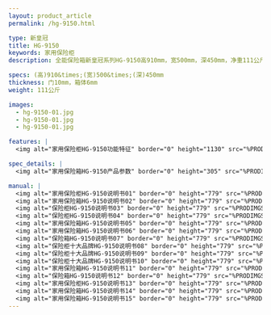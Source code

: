 ```yaml
---
layout: product_article
permalink: /hg-9150.html

type: 新皇冠
title: HG-9150
keywords: 家用保险柜
description: 全能保险箱新皇冠系列HG-9150高910mm，宽500mm，深450mm，净重111公斤，全面采用个性化圆形面板设计，液晶蓝色显示屏。

specs: (高)910&times;(宽)500&times;(深)450mm
thickness: 门10mm，箱体6mm
weight: 111公斤

images:
  - hg-9150-01.jpg
  - hg-9150-01.jpg
  - hg-9150-01.jpg

features: |
  <img alt="家用保险柜HG-9150功能特征" border="0" height="1130" src="%PRODIMGS%/hg-gn.jpg" width="538" />

spec_details: |
  <img alt="家用保险箱HG-9150产品参数" border="0" height="305" src="%PRODIMGS%/hg-cpcs.jpg" width="538" />

manual: |
  <img alt="家用保险柜HG-9150说明书01" border="0" height="779" src="%PRODIMGS%/hg-sm01.jpg" width="528" />  
  <img alt="家用保险箱HG-9150说明书02" border="0" height="779" src="%PRODIMGS%/hg-sm02.jpg" width="528" />  
  <img alt="保险柜HG-9150说明书03" border="0" height="779" src="%PRODIMGS%/hg-sm03.jpg" width="528" />  
  <img alt="保险柜HG-9150说明书04" border="0" height="779" src="%PRODIMGS%/hg-sm04.jpg" width="528" />  
  <img alt="家用保险箱HG-9150说明书05" border="0" height="779" src="%PRODIMGS%/hg-sm05.jpg" width="528" />  
  <img alt="家用保险箱HG-9150说明书06" border="0" height="779" src="%PRODIMGS%/hg-sm06.jpg" width="528" />  
  <img alt="保险箱HG-9150说明书07" border="0" height="779" src="%PRODIMGS%/hg-sm07.jpg" width="528" />  
  <img alt="保险柜十大品牌HG-9150说明书08" border="0" height="779" src="%PRODIMGS%/hg-sm08.jpg" width="528" />  
  <img alt="保险柜十大品牌HG-9150说明书09" border="0" height="779" src="%PRODIMGS%/hg-sm09.jpg" width="528" />  
  <img alt="保险柜十大品牌HG-9150说明书10" border="0" height="779" src="%PRODIMGS%/hg-sm10.jpg" width="528" />  
  <img alt="家用保险箱HG-9150说明书11" border="0" height="779" src="%PRODIMGS%/hg-sm11.jpg" width="528" />  
  <img alt="保险箱HG-9150说明书12" border="0" height="779" src="%PRODIMGS%/hg-sm12.jpg" width="528" />  
  <img alt="家用保险柜HG-9150说明书13" border="0" height="779" src="%PRODIMGS%/hg-sm13.jpg" width="528" />  
  <img alt="家用保险箱HG-9150说明书14" border="0" height="779" src="%PRODIMGS%/hg-sm14.jpg" width="528" />  
  <img alt="家用保险箱HG-9150说明书15" border="0" height="779" src="%PRODIMGS%/hg-sm15.jpg" width="528" />
---
```

